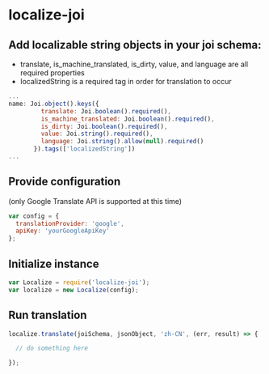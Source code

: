 # localize-joi

## Add localizable string objects in your joi schema:

* translate, is_machine_translated, is_dirty, value, and language are all required properties
* localizedString is a required tag in order for translation to occur

```javascript
...
name: Joi.object().keys({
         translate: Joi.boolean().required(),
         is_machine_translated: Joi.boolean().required(),
         is_dirty: Joi.boolean().required(),
         value: Joi.string().required(),
         language: Joi.string().allow(null).required()
       }).tags(['localizedString'])
...
```

## Provide configuration

(only Google Translate API is supported at this time)

```javascript
var config = {
  translationProvider: 'google',
  apiKey: 'yourGoogleApiKey'
};
```

## Initialize instance

```javascript
var Localize = require('localize-joi');
var localize = new Localize(config);
```

## Run translation

```javascript
localize.translate(joiSchema, jsonObject, 'zh-CN', (err, result) => {

  // do something here

});
```